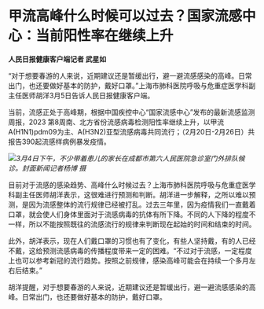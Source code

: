 # 甲流高峰什么时候可以过去？国家流感中心：当前阳性率在继续上升

**人民日报健康客户端记者 武星如**

“对于想要春游的人来说，近期建议还是暂缓出行，避一避流感感染的高峰。日常出门，也还要做好基本的防护，戴好口罩。”上海市肺科医院呼吸与危重症医学科副主任医师胡洋3月5日告诉人民日报健康客户端。

当前，流感正处于高峰期，根据中国疾控中心“国家流感中心”发布的最新流感监测周报，2023
第8周南、北方省份流感病毒检测阳性率继续上升，以甲流A(H1N1)pdm09为主、A(H3N2)亚型流感病毒共同流行；（2月20日-2月26日）共报告390起流感样病例暴发疫情。

![](https://inews.gtimg.com/om_bt/OCPN9eZxXqGW7wkr-Ldt2ji-W5rwbRLnowB2eS1TKk3oEAA/1000)_3月4日下午，不少带着患儿的家长在成都市第六人民医院急诊室门外排队候诊。封面新闻记者杨博
摄_

目前对于流感的感染趋势、高峰什么时候过去？上海市肺科医院呼吸与危重症医学科副主任医师胡洋表示，这很难进行预测和判断。胡洋进一步解释，之所以难以预测，是因为流感整体的流行规律已经被打乱。过去三年里，因为疫情我们一直戴着口罩，就会使人们身体里面对于流感病毒的抗体有所下降。不同的人下降的程度不一样，所以不能按照既往的流感流行的规律来判断现在起始的时间和结束的时间。

此外，胡洋表示，现在人们戴口罩的习惯也有了变化，有些人坚持戴，有的人已经不戴，这给预测流感病毒的传播程度带来一定的困难。“不过对于流感，一定程度上也可以参考新冠的流行趋势。按照之前规律，感染高峰可能会在持续一个多月左右后结束。”

胡洋提醒，对于想要春游的人来说，近期建议还是暂缓出行，避一避流感感染的高峰。日常出门，也还要做好基本的防护，戴好口罩。

